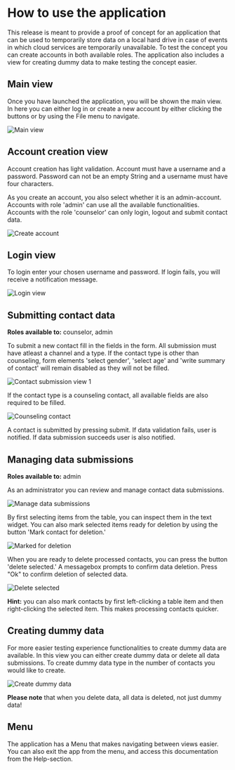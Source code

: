 # How to use the application

This release is meant to provide a proof of concept for an application that can be used to temporarily store data on a local hard drive in case of events in which cloud services are temporarily unavailable. To test the concept you can create accounts in both available roles. The application also includes a view for creating dummy data to make testing the concept easier. 

## Main view

Once you have launched the application, you will be shown the main view. In here you can either log in or create a new account by either clicking the buttons or by using the File menu to navigate. 

![Main view](/documentation/images/how-to-main-view.png)

## Account creation view

Account creation has light validation. Account must have a username and a password. Password can not be an empty String and a username must have four characters. 

As you create an account, you also select whether it is an admin-account. Accounts with role 'admin' can use all the available functionalities. Accounts with the role 'counselor' can only login, logout and submit contact data. 


![Create account](/documentation/images/how-to-create-account.png)


## Login view

To login enter your chosen username and password. If login fails, you will receive a notification message. 

![Login view](/documentation/images/how-to-login-view.png)

## Submitting contact data
**Roles available to:** counselor, admin

To submit a new contact fill in the fields in the form. All submission must have atleast a channel and a type. If the contact type is other than counseling, form elements 'select gender', 'select age' and 'write summary of contact' will remain disabled as they will not be filled. 

![Contact submission view 1](/documentation/images/how-to-counselor-view.png)

If the contact type is a counseling contact, all available fields are also required to be filled. 

![Counseling contact](/documentation/images/how-to-counseling-contact.png)

A contact is submitted by pressing submit. If data validation fails, user is notified. If data submission succeeds user is also notified. 


## Managing data submissions
**Roles available to:** admin

As an administrator you can review and manage contact data submissions. 

![Manage data submissions](/documentation/images/how-to-admin-view.png)

By first selecting items from the table, you can inspect them in the text widget. You can also mark selected items ready for deletion by using the button 'Mark contact for deletion.'  

![Marked for deletion](/documentation/images/how-to-admin-mark-and-delete.png)

When you are ready to delete processed contacts, you can press the button 'delete selected.' A messagebox prompts to confirm data deletion. Press "Ok" to confirm deletion of selected data. 

![Delete selected](/documentation/images/how-to-admin-confirm-delete.png)

**Hint:** you can also mark contacts by first left-clicking a table item and then right-clicking the selected item. This makes processing contacts quicker. 

## Creating dummy data

For more easier testing experience functionalities to create dummy data are available. In this view you can either create dummy data or delete all data submissions. To create dummy data type in the number of contacts you would like to create. 

![Create dummy data](/documentation/images/how-to-create-dummy-data.png)

**Please note** that when you delete data, all data is deleted, not just dummy data! 

## Menu
The application has a Menu that makes navigating between views easier. You can also exit the app from the menu, and access this documentation from the Help-section. 

